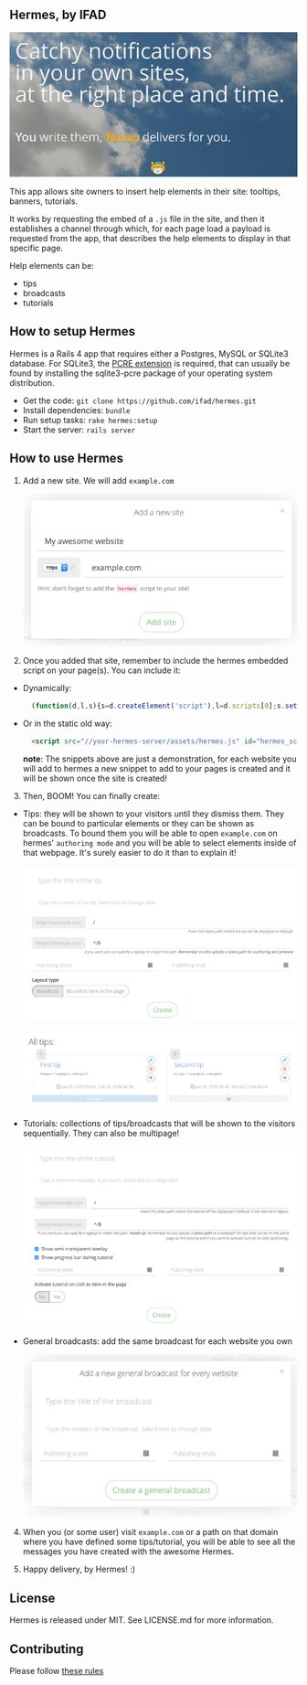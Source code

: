 Hermes, by IFAD
------

![hermes](https://raw.githubusercontent.com/ifad/hermes/master/screenshots/hermes.png)

This app allows site owners to insert help elements in their site: tooltips,
banners, tutorials.

It works by requesting the embed of a `.js` file in the site, and then it
establishes a channel through which, for each page load a payload
is requested from the app, that describes the help elements to display in
that specific page.

Help elements can be:

* tips
* broadcasts
* tutorials

## How to setup Hermes

Hermes is a Rails 4 app that requires either a Postgres, MySQL or SQLite3 database.
For SQLite3, the [PCRE extension](https://github.com/ralight/sqlite3-pcre) is
required, that can usually be found by installing the sqlite3-pcre package of your
operating system distribution.

* Get the code: `git clone https://github.com/ifad/hermes.git`
* Install dependencies: `bundle`
* Run setup tasks: `rake hermes:setup`
* Start the server: `rails server`

## How to use Hermes

1. Add a new site. We will add `example.com`

	![add new site](https://raw.githubusercontent.com/ifad/hermes/master/screenshots/add_site.png)

2. Once you added that site, remember to include the hermes embedded script on your page(s). You can include it:
  * Dynamically:

  	```js
      (function(d,l,s){s=d.createElement('script'),l=d.scripts[0];s.setAttribute('id','hermes_script_embed');s.setAttribute('data-ref','example.com');s.src='//your-hermes-server/assets/hermes.js';l.parentNode.insertBefore(s,l)}(document));
    ```

  * Or in the static old way:

    ```html
      <script src="//your-hermes-server/assets/hermes.js" id="hermes_script_embed" data-ref="example.com"></script>
    ```

    **note**: The snippets above are just a demonstration, for each website you will add to hermes a new snippet to add to your pages is created and it will be shown once the site is created!

3. Then, BOOM! You can finally create:

  * Tips: they will be shown to your visitors until they dismiss them. They can be bound to particular elements or they can be shown as broadcasts. To bound them you will be able to open `example.com` on hermes' `authoring mode` and you will be able to select elements inside of that webpage. It's surely easier to do it than to explain it!

    ![add new tip](https://raw.githubusercontent.com/ifad/hermes/master/screenshots/add_tip.png)

    ![all tips](https://raw.githubusercontent.com/ifad/hermes/master/screenshots/all_tips.png)

  * Tutorials: collections of tips/broadcasts that will be shown to the visitors sequentially. They can also be multipage!

    ![add new tutorial](https://raw.githubusercontent.com/ifad/hermes/master/screenshots/add_tutorial.png)

  * General broadcasts: add the same broadcast for each website you own

    ![add new general broadcast](https://raw.githubusercontent.com/ifad/hermes/master/screenshots/add_general_broadcast.png)

4. When you (or some user) visit `example.com` or a path on that domain where you have defined some tips/tutorial, you will be able to see all the messages you have created with the awesome Hermes.

5. Happy delivery, by Hermes! :)


## License

Hermes is released under MIT. See LICENSE.md for more information.

## Contributing

Please follow [these rules](https://guides.github.com/activities/contributing-to-open-source/)
